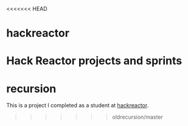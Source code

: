 <<<<<<< HEAD
# hackreactor
Hack Reactor projects and sprints
=======
# recursion
This is a project I completed as a student at [hackreactor](http://hackreactor.com).
>>>>>>> oldrecursion/master
